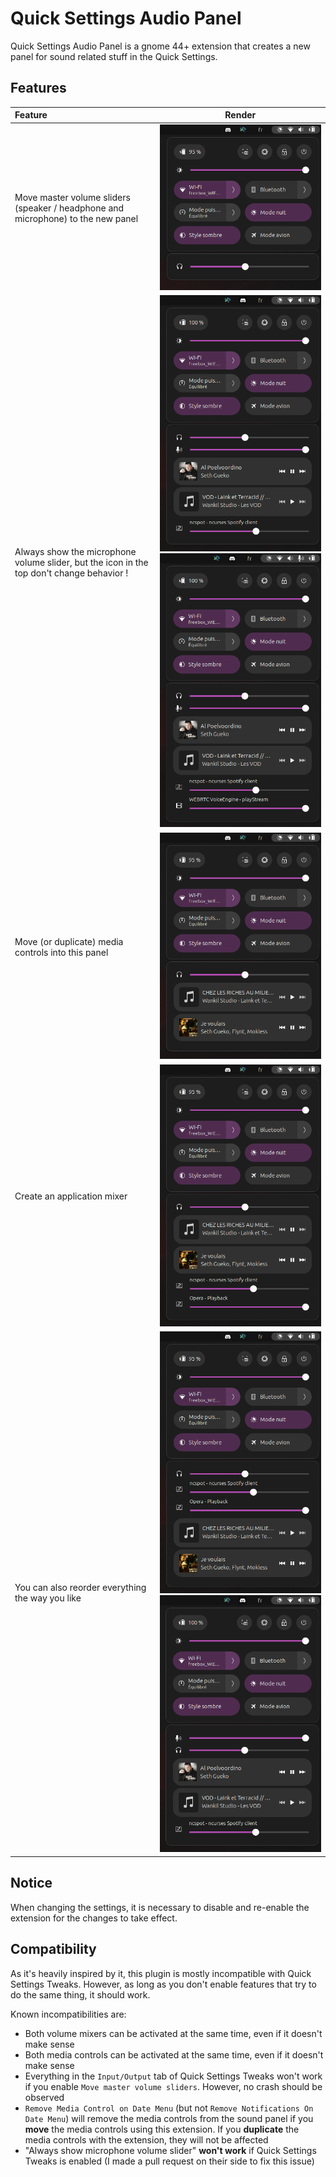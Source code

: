 Quick Settings Audio Panel
==========================

Quick Settings Audio Panel is a gnome 44+ extension that creates a new panel for sound related stuff in the Quick Settings.

Features
--------
| Feature | Render |
|:--------|:------:|
| Move master volume sliders (speaker / headphone and microphone) to the new panel | ![](images/master.png) |
| Always show the microphone volume slider, but the icon in the top don't change behavior ! | ![](images/input1.png) ![](images/input2.png) |
| Move (or duplicate) media controls into this panel | ![](images/master+media.png) |
| Create an application mixer | ![](images/master+media+mixer.png) |
| You can also reorder everything the way you like | ![](images/reorder1.png) ![](images/reorder2.png) |

Notice
------

When changing the settings, it is necessary to disable and re-enable the extension for the changes to take effect.

Compatibility
-------------

As it's heavily inspired by it, this plugin is mostly incompatible with Quick Settings Tweaks. However, as long as you don't enable features that try to do the same thing, it should work.

Known incompatibilities are:
  - Both volume mixers can be activated at the same time, even if it doesn't make sense
  - Both media controls can be activated at the same time, even if it doesn't make sense
  - Everything in the `Input/Output` tab of Quick Settings Tweaks won't work if you enable `Move master volume sliders`. However, no crash should be observed
  - `Remove Media Control on Date Menu` (but not `Remove Notifications On Date Menu`) will remove the media controls from the sound panel if you **move** the media controls using this extension. If you **duplicate** the media controls with the extension, they will not be affected
  - "Always show microphone volume slider" **won't work** if Quick Settings Tweaks is enabled (I made a pull request on their side to fix this issue)